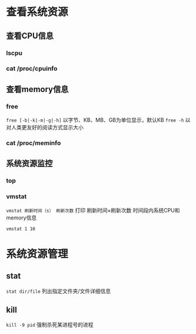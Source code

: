 # 查看系统资源
## 查看CPU信息
### lscpu
### cat /proc/cpuinfo
## 查看memory信息
### free
`free [-b|-k|-m|-g|-h]`
以字节、KB、MB、GB为单位显示，默认KB
`free -h`
以对人类更友好的阅读方式显示大小
### cat /proc/meminfo
## 系统资源监控
### top
### vmstat
`vmstat 刷新时间（s） 刷新次数`
打印 刷新时间×刷新次数 时间段内系统CPU和memory信息
```
vmstat 1 10
```
# 系统资源管理
## stat
`stat dir/file`
列出指定文件夹/文件详细信息
## kill
`kill -9 pid`
强制杀死某进程号的进程